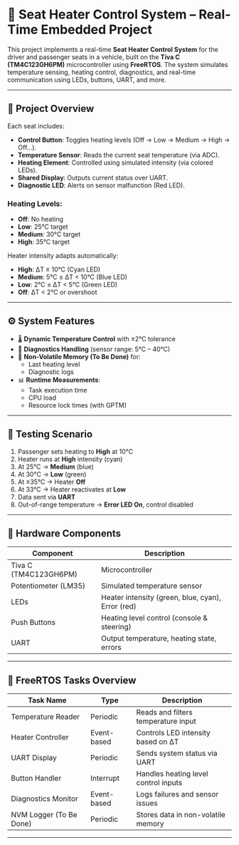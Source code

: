 # 🚗 Seat Heater Control System – Real-Time Embedded Project

This project implements a real-time **Seat Heater Control System** for the driver and passenger seats in a vehicle, built on the **Tiva C (TM4C123GH6PM)** microcontroller using **FreeRTOS**. The system simulates temperature sensing, heating control, diagnostics, and real-time communication using LEDs, buttons, UART, and more.

---

## 🧩 Project Overview

Each seat includes:
- **Control Button**: Toggles heating levels (Off → Low → Medium → High → Off...).
- **Temperature Sensor**: Reads the current seat temperature (via ADC).
- **Heating Element**: Controlled using simulated intensity (via colored LEDs).
- **Shared Display**: Outputs current status over UART.
- **Diagnostic LED**: Alerts on sensor malfunction (Red LED).

### Heating Levels:
- **Off**: No heating
- **Low**: 25°C target
- **Medium**: 30°C target
- **High**: 35°C target

Heater intensity adapts automatically:
- **High**: ΔT ≥ 10°C (Cyan LED)
- **Medium**: 5°C ≤ ΔT < 10°C (Blue LED)
- **Low**: 2°C ≤ ΔT < 5°C (Green LED)
- **Off**: ΔT < 2°C or overshoot

---

## ⚙️ System Features

- 🌡️ **Dynamic Temperature Control** with ±2°C tolerance
- 🚨 **Diagnostics Handling** (sensor range: 5°C – 40°C)
- 💾 **Non-Volatile Memory (To Be Done)** for:
  - Last heating level
  - Diagnostic logs
- 📊 **Runtime Measurements**:
  - Task execution time
  - CPU load
  - Resource lock times (with GPTM)

---

## 🧪 Testing Scenario

1. Passenger sets heating to **High** at 10°C
2. Heater runs at **High** intensity (cyan)
3. At 25°C → **Medium** (blue)
4. At 30°C → **Low** (green)
5. At ≥35°C → Heater **Off**
6. At 33°C → Heater reactivates at **Low**
7. Data sent via **UART**
8. Out-of-range temperature → **Error LED On**, control disabled

---

## 🔧 Hardware Components

| Component              | Description                             |
|------------------------|-----------------------------------------|
| Tiva C (TM4C123GH6PM)  | Microcontroller                         |
| Potentiometer (LM35)   | Simulated temperature sensor            |
| LEDs                   | Heater intensity (green, blue, cyan), Error (red) |
| Push Buttons           | Heating level control (console & steering) |
| UART                   | Output temperature, heating state, errors |

---

## 🧠 FreeRTOS Tasks Overview

| Task Name                | Type       | Description                              |
|--------------------------|------------|------------------------------------------|
| Temperature Reader       | Periodic   | Reads and filters temperature input      |
| Heater Controller        | Event-based| Controls LED intensity based on ΔT       |
| UART Display             | Periodic   | Sends system status via UART             |
| Button Handler           | Interrupt  | Handles heating level control inputs     |
| Diagnostics Monitor      | Event-based| Logs failures and sensor issues          |
| NVM Logger (To Be Done)  | Periodic   | Stores data in non-volatile memory       |

---

